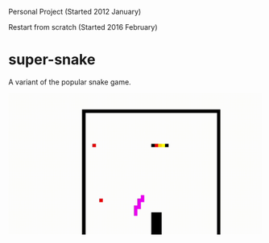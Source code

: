 Personal Project (Started 2012 January)

Restart from scratch (Started 2016 February)

# super-snake
A variant of the popular snake game.

![](preview.gif)
